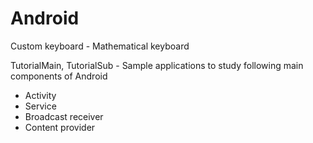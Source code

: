 # Android
Custom keyboard - Mathematical keyboard

TutorialMain, TutorialSub - Sample applications to study following main components of Android
  - Activity
  - Service
  - Broadcast receiver
  - Content provider
  
